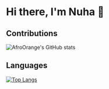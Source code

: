 # Hi there, I'm Nuha 👋


## Contributions
![AfroOrange's GitHub stats](https://github-readme-stats.vercel.app/api?username=AfroOrange&show_icons=true&theme=transparent) 


## Languages 

[![Top Langs](https://github-readme-stats.vercel.app/api/top-langs/?username=AfroOrange&layout=donut-vertical)](https://github.com/AfroOrange/github-readme-stats)

